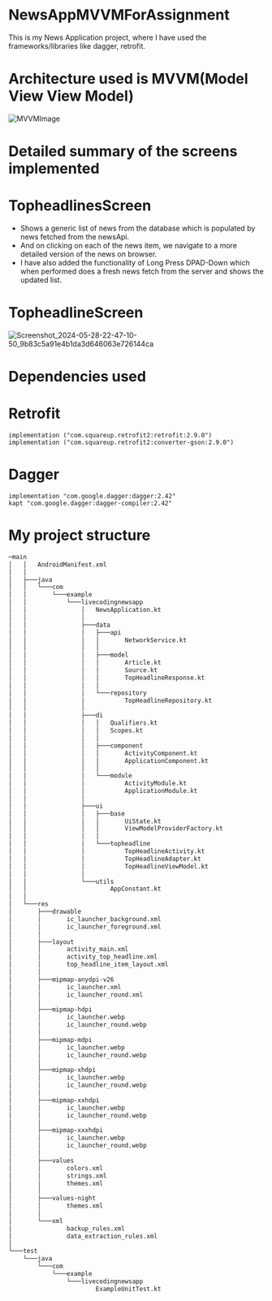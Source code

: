 # NewsAppMVVMForAssignment
This is my News Application project, where I have used the frameworks/libraries like dagger, retrofit.

# Architecture used is MVVM(Model View View Model)
![MVVMImage](https://github.com/siddhant123-geek/AssignmentNewsApp/assets/82453362/6e8b338c-7c6c-43e9-aa2f-997679c22a1b)

# Detailed summary of the screens implemented
# TopheadlinesScreen
- Shows a generic list of news from the database which is populated by news fetched from the newsApi.
- And on clicking on each of the news item, we navigate to a more detailed version of the news on browser.
- I have also added the functionality of Long Press DPAD-Down which when performed does a fresh news fetch from the server and shows the updated list.

# TopheadlineScreen
![Screenshot_2024-05-28-22-47-10-50_9b83c5a91e4b1da3d646063e726144ca](https://github.com/siddhant123-geek/AssignmentNewsApp/assets/82453362/8bfdebe3-c6a9-4f5c-8852-958aca03bfaa)

# Dependencies used 
# Retrofit
    implementation ("com.squareup.retrofit2:retrofit:2.9.0")
    implementation ("com.squareup.retrofit2:converter-gson:2.9.0")
# Dagger
    implementation "com.google.dagger:dagger:2.42"
    kapt "com.google.dagger:dagger-compiler:2.42"

# My project structure 
```bash
─main
│   │   AndroidManifest.xml
│   │
│   ├───java
│   │   └───com
│   │       └───example
│   │           └───livecodingnewsapp
│   │               │   NewsApplication.kt
│   │               │
│   │               ├───data
│   │               │   ├───api
│   │               │   │       NetworkService.kt
│   │               │   │
│   │               │   ├───model
│   │               │   │       Article.kt
│   │               │   │       Source.kt
│   │               │   │       TopHeadlineResponse.kt
│   │               │   │
│   │               │   └───repository
│   │               │           TopHeadlineRepository.kt
│   │               │
│   │               ├───di
│   │               │   │   Qualifiers.kt
│   │               │   │   Scopes.kt
│   │               │   │
│   │               │   ├───component
│   │               │   │       ActivityComponent.kt
│   │               │   │       ApplicationComponent.kt
│   │               │   │
│   │               │   └───module
│   │               │           ActivityModule.kt
│   │               │           ApplicationModule.kt
│   │               │
│   │               ├───ui
│   │               │   ├───base
│   │               │   │       UiState.kt
│   │               │   │       ViewModelProviderFactory.kt
│   │               │   │
│   │               │   └───topheadline
│   │               │           TopHeadlineActivity.kt
│   │               │           TopHeadlineAdapter.kt
│   │               │           TopHeadlineViewModel.kt
│   │               │
│   │               └───utils
│   │                       AppConstant.kt
│   │
│   └───res
│       ├───drawable
│       │       ic_launcher_background.xml
│       │       ic_launcher_foreground.xml
│       │
│       ├───layout
│       │       activity_main.xml
│       │       activity_top_headline.xml
│       │       top_headline_item_layout.xml
│       │
│       ├───mipmap-anydpi-v26
│       │       ic_launcher.xml
│       │       ic_launcher_round.xml
│       │
│       ├───mipmap-hdpi
│       │       ic_launcher.webp
│       │       ic_launcher_round.webp
│       │
│       ├───mipmap-mdpi
│       │       ic_launcher.webp
│       │       ic_launcher_round.webp
│       │
│       ├───mipmap-xhdpi
│       │       ic_launcher.webp
│       │       ic_launcher_round.webp
│       │
│       ├───mipmap-xxhdpi
│       │       ic_launcher.webp
│       │       ic_launcher_round.webp
│       │
│       ├───mipmap-xxxhdpi
│       │       ic_launcher.webp
│       │       ic_launcher_round.webp
│       │
│       ├───values
│       │       colors.xml
│       │       strings.xml
│       │       themes.xml
│       │
│       ├───values-night
│       │       themes.xml
│       │
│       └───xml
│               backup_rules.xml
│               data_extraction_rules.xml
│
└───test
    └───java
        └───com
            └───example
                └───livecodingnewsapp
                        ExampleUnitTest.kt
```
